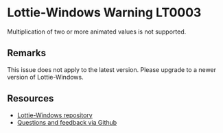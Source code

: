 ﻿[comment]: # (deprecated)
[comment]: # (name:AnimationMultiplicationIsNotSupported)
[comment]: # (text:Multiplication of two or more animated values is not supported.)

# Lottie-Windows Warning LT0003

Multiplication of two or more animated values is not supported.

## Remarks
This issue does not apply to the latest version. Please upgrade to a newer version of Lottie-Windows.

## Resources

* [Lottie-Windows repository](https://aka.ms/lottie)
* [Questions and feedback via Github](https://github.com/windows-toolkit/Lottie-Windows/issues)
